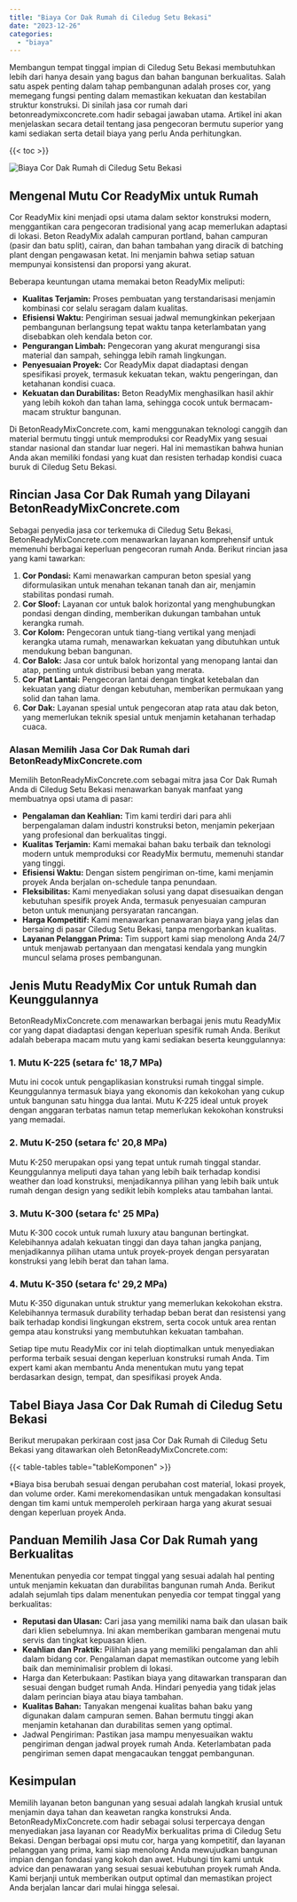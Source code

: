 ```yaml
---
title: "Biaya Cor Dak Rumah di Ciledug Setu Bekasi"
date: "2023-12-26"
categories: 
  - "biaya"
---
```


Membangun tempat tinggal impian di Ciledug Setu Bekasi membutuhkan lebih dari hanya desain yang bagus dan bahan bangunan berkualitas. Salah satu aspek penting dalam tahap pembangunan adalah proses cor, yang memegang fungsi penting dalam memastikan kekuatan dan kestabilan struktur konstruksi. Di sinilah jasa cor rumah dari betonreadymixconcrete.com hadir sebagai jawaban utama. Artikel ini akan menjelaskan secara detail tentang jasa pengecoran bermutu superior yang kami sediakan serta detail biaya yang perlu Anda perhitungkan.

{{< toc >}}

![Biaya Cor Dak Rumah di Ciledug Setu Bekasi](https://betoncor8.github.io/cor/harga-beton-readymix-concrete%20(3).png)

## Mengenal Mutu Cor ReadyMix untuk Rumah

Cor ReadyMix kini menjadi opsi utama dalam sektor konstruksi modern, menggantikan cara pengecoran tradisional yang acap memerlukan adaptasi di lokasi. Beton ReadyMix adalah campuran portland, bahan campuran (pasir dan batu split), cairan, dan bahan tambahan yang diracik di batching plant dengan pengawasan ketat. Ini menjamin bahwa setiap satuan mempunyai konsistensi dan proporsi yang akurat.

Beberapa keuntungan utama memakai beton ReadyMix meliputi:

- **Kualitas Terjamin:** Proses pembuatan yang terstandarisasi menjamin kombinasi cor selalu seragam dalam kualitas.
- **Efisiensi Waktu:** Pengiriman sesuai jadwal memungkinkan pekerjaan pembangunan berlangsung tepat waktu tanpa keterlambatan yang disebabkan oleh kendala beton cor.
- **Pengurangan Limbah:** Pengecoran yang akurat mengurangi sisa material dan sampah, sehingga lebih ramah lingkungan.
- **Penyesuaian Proyek:** Cor ReadyMix dapat diadaptasi dengan spesifikasi proyek, termasuk kekuatan tekan, waktu pengeringan, dan ketahanan kondisi cuaca.
- **Kekuatan dan Durabilitas:** Beton ReadyMix menghasilkan hasil akhir yang lebih kokoh dan tahan lama, sehingga cocok untuk bermacam-macam struktur bangunan.

Di BetonReadyMixConcrete.com, kami menggunakan teknologi canggih dan material bermutu tinggi untuk memproduksi cor ReadyMix yang sesuai standar nasional dan standar luar negeri. Hal ini memastikan bahwa hunian Anda akan memiliki fondasi yang kuat dan resisten terhadap kondisi cuaca buruk di Ciledug Setu Bekasi.

## Rincian Jasa Cor Dak Rumah yang Dilayani BetonReadyMixConcrete.com

Sebagai penyedia jasa cor terkemuka di Ciledug Setu Bekasi, BetonReadyMixConcrete.com menawarkan layanan komprehensif untuk memenuhi berbagai keperluan pengecoran rumah Anda. Berikut rincian jasa yang kami tawarkan:

1. **Cor Pondasi:** Kami menawarkan campuran beton spesial yang diformulasikan untuk menahan tekanan tanah dan air, menjamin stabilitas pondasi rumah.
2. **Cor Sloof:** Layanan cor untuk balok horizontal yang menghubungkan pondasi dengan dinding, memberikan dukungan tambahan untuk kerangka rumah.
3. **Cor Kolom:** Pengecoran untuk tiang-tiang vertikal yang menjadi kerangka utama rumah, menawarkan kekuatan yang dibutuhkan untuk mendukung beban bangunan.
4. **Cor Balok:** Jasa cor untuk balok horizontal yang menopang lantai dan atap, penting untuk distribusi beban yang merata.
5. **Cor Plat Lantai:** Pengecoran lantai dengan tingkat ketebalan dan kekuatan yang diatur dengan kebutuhan, memberikan permukaan yang solid dan tahan lama.
6. **Cor Dak:** Layanan spesial untuk pengecoran atap rata atau dak beton, yang memerlukan teknik spesial untuk menjamin ketahanan terhadap cuaca.

### Alasan Memilih Jasa Cor Dak Rumah dari BetonReadyMixConcrete.com

Memilih BetonReadyMixConcrete.com sebagai mitra jasa Cor Dak Rumah Anda di Ciledug Setu Bekasi menawarkan banyak manfaat yang membuatnya opsi utama di pasar:

- **Pengalaman dan Keahlian:** Tim kami terdiri dari para ahli berpengalaman dalam industri konstruksi beton, menjamin pekerjaan yang profesional dan berkualitas tinggi.
- **Kualitas Terjamin:** Kami memakai bahan baku terbaik dan teknologi modern untuk memproduksi cor ReadyMix bermutu, memenuhi standar yang tinggi.
- **Efisiensi Waktu:** Dengan sistem pengiriman on-time, kami menjamin proyek Anda berjalan on-schedule tanpa penundaan.
- **Fleksibilitas:** Kami menyediakan solusi yang dapat disesuaikan dengan kebutuhan spesifik proyek Anda, termasuk penyesuaian campuran beton untuk menunjang persyaratan rancangan.
- **Harga Kompetitif:** Kami menawarkan penawaran biaya yang jelas dan bersaing di pasar Ciledug Setu Bekasi, tanpa mengorbankan kualitas.
- **Layanan Pelanggan Prima:** Tim support kami siap menolong Anda 24/7 untuk menjawab pertanyaan dan mengatasi kendala yang mungkin muncul selama proses pembangunan.

## Jenis Mutu ReadyMix Cor untuk Rumah dan Keunggulannya

BetonReadyMixConcrete.com menawarkan berbagai jenis mutu ReadyMix cor yang dapat diadaptasi dengan keperluan spesifik rumah Anda. Berikut adalah beberapa macam mutu yang kami sediakan beserta keunggulannya:

### 1\. Mutu K-225 (setara fc' 18,7 MPa)

Mutu ini cocok untuk pengaplikasian konstruksi rumah tinggal simple. Keunggulannya termasuk biaya yang ekonomis dan kekokohan yang cukup untuk bangunan satu hingga dua lantai. Mutu K-225 ideal untuk proyek dengan anggaran terbatas namun tetap memerlukan kekokohan konstruksi yang memadai.

### 2\. Mutu K-250 (setara fc' 20,8 MPa)

Mutu K-250 merupakan opsi yang tepat untuk rumah tinggal standar. Keunggulannya meliputi daya tahan yang lebih baik terhadap kondisi weather dan load konstruksi, menjadikannya pilihan yang lebih baik untuk rumah dengan design yang sedikit lebih kompleks atau tambahan lantai.

### 3\. Mutu K-300 (setara fc' 25 MPa)

Mutu K-300 cocok untuk rumah luxury atau bangunan bertingkat. Kelebihannya adalah kekuatan tinggi dan daya tahan jangka panjang, menjadikannya pilihan utama untuk proyek-proyek dengan persyaratan konstruksi yang lebih berat dan tahan lama.

### 4\. Mutu K-350 (setara fc' 29,2 MPa)

Mutu K-350 digunakan untuk struktur yang memerlukan kekokohan ekstra. Kelebihannya termasuk durability terhadap beban berat dan resistensi yang baik terhadap kondisi lingkungan ekstrem, serta cocok untuk area rentan gempa atau konstruksi yang membutuhkan kekuatan tambahan.

Setiap tipe mutu ReadyMix cor ini telah dioptimalkan untuk menyediakan performa terbaik sesuai dengan keperluan konstruksi rumah Anda. Tim expert kami akan membantu Anda menentukan mutu yang tepat berdasarkan design, tempat, dan spesifikasi proyek Anda.

## Tabel Biaya Jasa Cor Dak Rumah di Ciledug Setu Bekasi

Berikut merupakan perkiraan cost jasa Cor Dak Rumah di Ciledug Setu Bekasi yang ditawarkan oleh BetonReadyMixConcrete.com:

{{< table-tables table="tableKomponen" >}}

\*Biaya bisa berubah sesuai dengan perubahan cost material, lokasi proyek, dan volume order. Kami merekomendasikan untuk mengadakan konsultasi dengan tim kami untuk memperoleh perkiraan harga yang akurat sesuai dengan keperluan proyek Anda.

## Panduan Memilih Jasa Cor Dak Rumah yang Berkualitas

Menentukan penyedia cor tempat tinggal yang sesuai adalah hal penting untuk menjamin kekuatan dan durabilitas bangunan rumah Anda. Berikut adalah sejumlah tips dalam menentukan penyedia cor tempat tinggal yang berkualitas:

- **Reputasi dan Ulasan:** Cari jasa yang memiliki nama baik dan ulasan baik dari klien sebelumnya. Ini akan memberikan gambaran mengenai mutu servis dan tingkat kepuasan klien.
- **Keahlian dan Praktik:** Pilihlah jasa yang memiliki pengalaman dan ahli dalam bidang cor. Pengalaman dapat memastikan outcome yang lebih baik dan meminimalisir problem di lokasi.
- Harga dan Keterbukaan: Pastikan biaya yang ditawarkan transparan dan sesuai dengan budget rumah Anda. Hindari penyedia yang tidak jelas dalam perincian biaya atau biaya tambahan.
- **Kualitas Bahan:** Tanyakan mengenai kualitas bahan baku yang digunakan dalam campuran semen. Bahan bermutu tinggi akan menjamin ketahanan dan durabilitas semen yang optimal.
- Jadwal Pengiriman: Pastikan jasa mampu menyesuaikan waktu pengiriman dengan jadwal proyek rumah Anda. Keterlambatan pada pengiriman semen dapat mengacaukan tenggat pembangunan.

## Kesimpulan

Memilih layanan beton bangunan yang sesuai adalah langkah krusial untuk menjamin daya tahan dan keawetan rangka konstruksi Anda. BetonReadyMixConcrete.com hadir sebagai solusi terpercaya dengan menyediakan jasa layanan cor ReadyMix berkualitas prima di Ciledug Setu Bekasi. Dengan berbagai opsi mutu cor, harga yang kompetitif, dan layanan pelanggan yang prima, kami siap menolong Anda mewujudkan bangunan impian dengan fondasi yang kokoh dan awet. Hubungi tim kami untuk advice dan penawaran yang sesuai sesuai kebutuhan proyek rumah Anda. Kami berjanji untuk memberikan output optimal dan memastikan project Anda berjalan lancar dari mulai hingga selesai.
